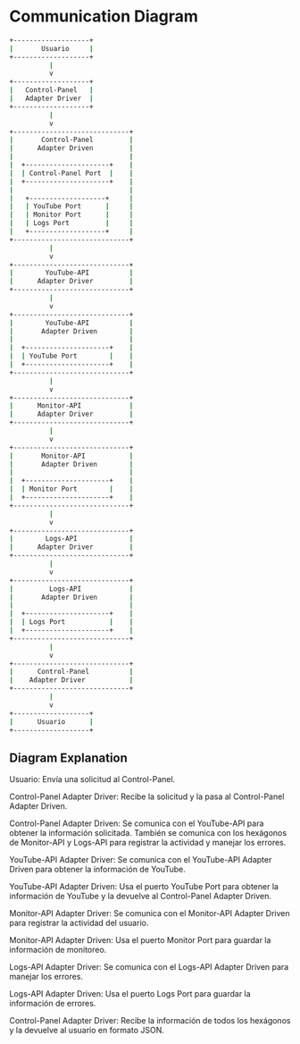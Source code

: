 # Communication Diagram

```bash
+-------------------+
|       Usuario     |
+-------------------+
          |
          v
+-------------------+
|   Control-Panel   |
|   Adapter Driver  |
+-------------------+
          |
          v
+-----------------------------+
|       Control-Panel         |
|      Adapter Driven         |
|                             |
|  +---------------------+    |
|  | Control-Panel Port  |    |
|  +---------------------+    |
|                             |
|   +-------------------+     |
|   | YouTube Port      |     |
|   | Monitor Port      |     |
|   | Logs Port         |     |
|   +-------------------+     |
+-----------------------------+
          |
          v
+-----------------------------+
|        YouTube-API          |
|      Adapter Driver         |
+-----------------------------+
          |
          v
+-----------------------------+
|        YouTube-API          |
|       Adapter Driven        |
|                             |
|  +---------------------+    |
|  | YouTube Port        |    |
|  +---------------------+    |
+-----------------------------+
          |
          v
+-----------------------------+
|      Monitor-API            |
|      Adapter Driver         |
+-----------------------------+
          |
          v
+-----------------------------+
|       Monitor-API           |
|       Adapter Driven        |
|                             |
|  +---------------------+    |
|  | Monitor Port        |    |
|  +---------------------+    |
+-----------------------------+
          |
          v
+-----------------------------+
|        Logs-API             |
|      Adapter Driver         |
+-----------------------------+
          |
          v
+-----------------------------+
|         Logs-API            |
|       Adapter Driven        |
|                             |
|  +---------------------+    |
|  | Logs Port           |    |
|  +---------------------+    |
+-----------------------------+
          |
          v
+-----------------------------+
|      Control-Panel          |
|    Adapter Driver           |
+-----------------------------+
          |
          v
+-------------------+
|      Usuario      |
+-------------------+
```

## Diagram Explanation

Usuario: Envía una solicitud al Control-Panel.

Control-Panel Adapter Driver: Recibe la solicitud y la pasa al Control-Panel Adapter Driven.

Control-Panel Adapter Driven: Se comunica con el YouTube-API para obtener la información solicitada. También se comunica con los hexágonos de Monitor-API y Logs-API para registrar la actividad y manejar los errores.

YouTube-API Adapter Driver: Se comunica con el YouTube-API Adapter Driven para obtener la información de YouTube.

YouTube-API Adapter Driven: Usa el puerto YouTube Port para obtener la información de YouTube y la devuelve al Control-Panel Adapter Driven.

Monitor-API Adapter Driver: Se comunica con el Monitor-API Adapter Driven para registrar la actividad del usuario.

Monitor-API Adapter Driven: Usa el puerto Monitor Port para guardar la información de monitoreo.

Logs-API Adapter Driver: Se comunica con el Logs-API Adapter Driven para manejar los errores.

Logs-API Adapter Driven: Usa el puerto Logs Port para guardar la información de errores.

Control-Panel Adapter Driver: Recibe la información de todos los hexágonos y la devuelve al usuario en formato JSON.
